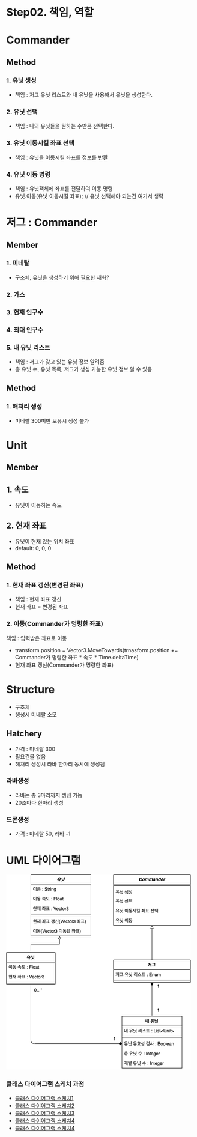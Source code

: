 # Step02. 책임, 역할
# Commander
## Method
### 1. 유닛 생성
- 책임 : 저그 유닛 리스트와 내 유닛을 사용해서 유닛을 생성한다.
### 2. 유닛 선택
- 책임 : 나의 유닛들을 원하는 수만큼 선택한다.
### 3. 유닛 이동시킬 좌표 선택
- 책임 : 유닛을 이동시킬 좌표를 정보를 반환
### 4. 유닛 이동 명령
- 책임 : 유닛객체에 좌표를 전달하여 이동 명령
- 유닛.이동(유닛 이동시킬 좌표); // 유닛 선택해야 되는건 여기서 생략

# 저그 : Commander
## Member
### 1. 미네랄
- 구조체, 유닛을 생성하기 위해 필요한 재화?
### 2. 가스
### 3. 현재 인구수 
### 4. 최대 인구수
### 5. 내 유닛 리스트
- 책임 : 저그가 갖고 있는 유닛 정보 알려줌
- 총 유닛 수, 유닛 목록, 저그가 생성 가능한 유닛 정보 알 수 있음
## Method
### 1. 해처리 생성
- 미네랄 300미만 보유시 생성 불가
# Unit
## Member
## 1. 속도
- 유닛이 이동하는 속도
## 2. 현재 좌표
- 유닛이 현재 있는 위치 좌표 
- default: 0, 0, 0
## Method
### 1. 현재 좌표 갱신(변경된 좌표)
- 책임 : 현재 좌표 갱신
- 현재 좌표 = 변경된 좌표
### 2. 이동(Commander가 명령한 좌표)
책임 : 입력받은 좌표로 이동

- transform.position = Vector3.MoveTowards(trnasform.position += Commander가 명령한 좌표 * 속도 * Time.deltaTime)
- 현재 좌표 갱신(Commander가 명령한 좌표)

# Structure
- 구조체
- 생성시 미네랄 소모
## Hatchery
- 가격 : 미네랄 300
- 필요건물 없음
- 해처리 생성시 라바 한마리 동시에 생성됨
### 라바생성
- 라바는 총 3마리까지 생성 가능
- 20초마다 한마리 생성
### 드론생성
- 가격 : 미네랄 50, 라바 -1

# UML 다이어그램
![클래스 다이어그램 스케치4](/doc/resource/class_diagram05.png)
### 클래스 다이어그램 스케치 과정
- [클래스 다이어그램 스케치1](/class_diagram01.md)
- [클래스 다이어그램 스케치2](/class_diagram02.md)
- [클래스 다이어그램 스케치3](/class_diagram03.md)
- [클래스 다이어그램 스케치4](/class_diagram04.md)
- [클래스 다이어그램 스케치4](/class_diagram05.md)
